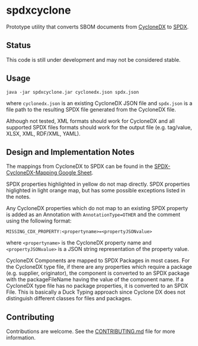 # spdxcyclone

Prototype utility that converts SBOM documents from [CycloneDX](https://cyclonedx.org/) to [SPDX](https://spdx.dev/).

## Status
This code is still under development and may not be considered stable.

## Usage
`java -jar spdxcyclone.jar cyclonedx.json spdx.json`

where `cyclonedx.json` is an existing CycloneDX JSON file and `spdx.json` is a file path to the resulting SPDX file generated from the CycloneDX file.

Although not tested, XML formats should work for CycloneDX and all supported SPDX files formats should work for the output file (e.g. tag/value, XLSX, XML, RDF/XML, YAML).

## Design and Implementation Notes

The mappings from CycloneDX to SPDX can be found in the [SPDX-CycloneDX-Mapping Google Sheet](https://docs.google.com/spreadsheets/d/1PIiSYLJHlt8djG5OoOYniy_I-J31UMhBKQ62UUBHKVA/edit?usp=sharing).

SPDX properties highlighted in yellow do not map directly.  SPDX properties higlighted in light orange map, but has some possible exceptions listed in the notes.

Any CycloneDX properties which do not map to an existing SPDX property is added as an Annotation with `AnnotationType=OTHER` and the comment using the following format:

`MISSING_CDX_PROPERTY:<propertyname>=<propertyJSONvalue>`

where `<propertyname>` is the CycloneDX property name and `<propertyJSONvalue>` is a JSON string representation of the property value.

CycloneDX Components are mapped to SPDX Packages in most cases. For the CycloneDX type file, if there are any properties which require a package (e.g. supplier, originator), the component is converted to an SPDX package with the packageFileName having the value of the component name.  If a CycloneDX type file has no package properties, it is converted to an SPDX File.  This is basically a Duck Typing approach since Cyclone DX does not distinguish different classes for files and packages.

## Contributing
Contributions are welcome.  See the [CONTRIBUTING.md](CONTRIBUTING.md) file for more information.


